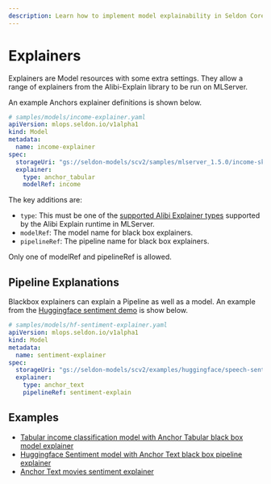 ```yaml
---
description: Learn how to implement model explainability in Seldon Core 2 using Alibi-Explain integration with MLServer. This comprehensive guide covers black box model explanations, pipeline explanations, anchor-based explainers for tabular and text data, and best practices for deploying explainable AI models in production environments.
---
```


# Explainers

Explainers are Model resources with some extra settings. They allow a range of explainers
from the Alibi-Explain library to be run on MLServer.

An example Anchors explainer definitions is shown below.

```yaml
# samples/models/income-explainer.yaml
apiVersion: mlops.seldon.io/v1alpha1
kind: Model
metadata:
  name: income-explainer
spec:
  storageUri: "gs://seldon-models/scv2/samples/mlserver_1.5.0/income-sklearn/anchor-explainer"
  explainer:
    type: anchor_tabular
    modelRef: income
```

The key additions are:

* `type`: This must be one of the
[supported Alibi Explainer types](https://github.com/SeldonIO/MLServer/blob/191ee44297712192fed882afe0797d6a2732965e/runtimes/alibi-explain/mlserver_alibi_explain/alibi_dependency_reference.py#L15-L19)
supported by the Alibi Explain runtime in MLServer.
* `modelRef`: The model name for black box explainers.
* `pipelineRef`: The pipeline name for black box explainers.

Only one of modelRef and pipelineRef is allowed.

## Pipeline Explanations

Blackbox explainers can explain a Pipeline as well as a model. An example from the [Huggingface sentiment demo](../examples/speech-to-sentiment.md) is show below.

```yaml
# samples/models/hf-sentiment-explainer.yaml
apiVersion: mlops.seldon.io/v1alpha1
kind: Model
metadata:
  name: sentiment-explainer
spec:
  storageUri: "gs://seldon-models/scv2/examples/huggingface/speech-sentiment/explainer"
  explainer:
    type: anchor_text
    pipelineRef: sentiment-explain
```

## Examples
* [Tabular income classification model with Anchor Tabular black box model explainer](examples/income.md)
* [Huggingface Sentiment model with Anchor Text black box pipeline explainer](examples/speech-to-sentiment.md)
* [Anchor Text movies sentiment explainer](examples/explainer-examples.md)

